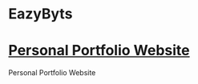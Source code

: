 # EazyByts
# [Personal Portfolio Website](https://omkaripte.github.io/EazyByts/)
Personal Portfolio Website
